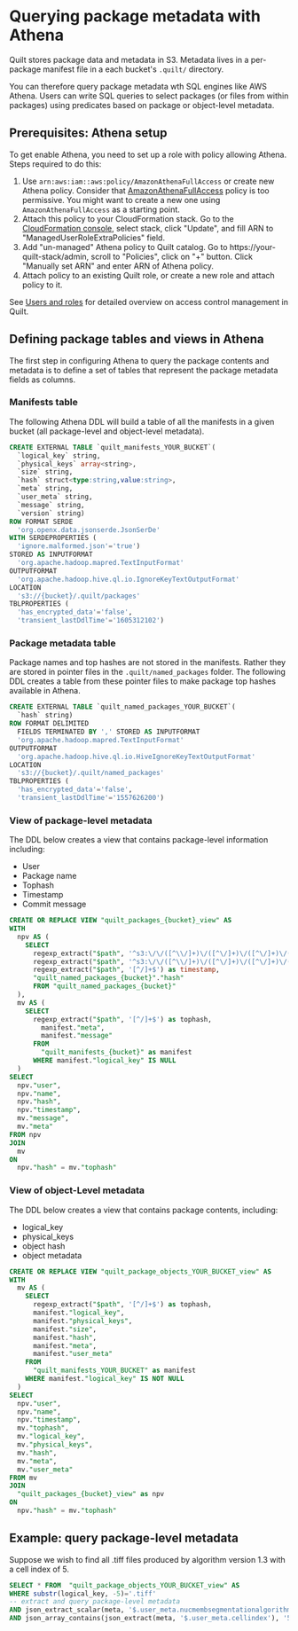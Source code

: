 # Querying package metadata with Athena
Quilt stores package data and metadata in S3. Metadata lives in a per-package manifest file
in a each bucket's `.quilt/` directory.


You can therefore query package metadata wth SQL engines like AWS Athena.
Users can write SQL queries to select packages (or files from within packages)
using predicates based on package or object-level metadata.

## Prerequisites: Athena setup

To get enable Athena, you need to set up a role with policy allowing Athena.
Steps required to do this:

1. Use `arn:aws:iam::aws:policy/AmazonAthenaFullAccess` or create new Athena policy.
Consider that [AmazonAthenaFullAccess](https://console.aws.amazon.com/iam/home#/policies/arn:aws:iam::aws:policy/AmazonAthenaFullAccess) policy is too permissive.
You might want to create a new one using `AmazonAthenaFullAccess` as a starting point.
2. Attach this policy to your CloudFormation stack.
Go to the [CloudFormation console](https://console.aws.amazon.com/cloudformation), select stack, click "Update", and fill ARN to "ManagedUserRoleExtraPolicies" field.
3. Add "un-managed" Athena policy to Quilt catalog.
Go to https://your-quilt-stack/admin, scroll to "Policies", click on "+" button. Click "Manually set ARN" and enter ARN of Athena policy.
4. Attach policy to an existing Quilt role, or create a new role and attach policy to it.

See [Users and roles](../Catalog/Admin.md) for detailed overview on access control management in Quilt.

## Defining package tables and views in Athena
The first step in configuring Athena to query the package contents and metadata
is to define a set of tables that represent the package metadata fields as columns.

### Manifests table
The following Athena DDL will build a table of all the manifests in a given bucket
(all package-level and object-level metadata). 

```sql
CREATE EXTERNAL TABLE `quilt_manifests_YOUR_BUCKET`(
  `logical_key` string, 
  `physical_keys` array<string>, 
  `size` string, 
  `hash` struct<type:string,value:string>, 
  `meta` string, 
  `user_meta` string, 
  `message` string, 
  `version` string)
ROW FORMAT SERDE 
  'org.openx.data.jsonserde.JsonSerDe' 
WITH SERDEPROPERTIES ( 
  'ignore.malformed.json'='true') 
STORED AS INPUTFORMAT 
  'org.apache.hadoop.mapred.TextInputFormat' 
OUTPUTFORMAT 
  'org.apache.hadoop.hive.ql.io.IgnoreKeyTextOutputFormat'
LOCATION
  's3://{bucket}/.quilt/packages'
TBLPROPERTIES (
  'has_encrypted_data'='false', 
  'transient_lastDdlTime'='1605312102')
```

### Package metadata table
Package names and top hashes are not stored in the manifests. Rather they are stored in pointer files in the `.quilt/named_packages` folder.
The following DDL creates a table from these pointer files to make package
top hashes available in Athena.

```sql
CREATE EXTERNAL TABLE `quilt_named_packages_YOUR_BUCKET`(
  `hash` string)
ROW FORMAT DELIMITED 
  FIELDS TERMINATED BY ',' STORED AS INPUTFORMAT 
  'org.apache.hadoop.mapred.TextInputFormat' 
OUTPUTFORMAT 
  'org.apache.hadoop.hive.ql.io.HiveIgnoreKeyTextOutputFormat'
LOCATION
  's3://{bucket}/.quilt/named_packages'
TBLPROPERTIES (
  'has_encrypted_data'='false', 
  'transient_lastDdlTime'='1557626200')
```

### View of package-level metadata
The DDL below creates a view that contains package-level information including: 
* User
* Package name
* Tophash
* Timestamp
* Commit message

```sql
CREATE OR REPLACE VIEW "quilt_packages_{bucket}_view" AS
WITH
  npv AS (
    SELECT
      regexp_extract("$path", '^s3:\/\/([^\\/]+)\/([^\/]+)\/([^\/]+)\/([^\/]+)', 4) as user,
      regexp_extract("$path", '^s3:\/\/([^\\/]+)\/([^\/]+)\/([^\/]+)\/([^\/]+)\/([^\/]+)', 5) as name,
      regexp_extract("$path", '[^/]+$') as timestamp,
      "quilt_named_packages_{bucket}"."hash"
      FROM "quilt_named_packages_{bucket}"
  ),
  mv AS (
    SELECT
      regexp_extract("$path", '[^/]+$') as tophash,
        manifest."meta",
        manifest."message"
      FROM
        "quilt_manifests_{bucket}" as manifest
      WHERE manifest."logical_key" IS NULL
  )
SELECT
  npv."user",
  npv."name",
  npv."hash",
  npv."timestamp",
  mv."message",
  mv."meta"
FROM npv
JOIN
  mv
ON
  npv."hash" = mv."tophash" 
```

### View of object-Level metadata
The DDL below creates a view that contains package contents, including:
* logical_key
* physical_keys
* object hash
* object metadata

```sql
CREATE OR REPLACE VIEW "quilt_package_objects_YOUR_BUCKET_view" AS
WITH
  mv AS (
    SELECT
      regexp_extract("$path", '[^/]+$') as tophash,
      manifest."logical_key",
      manifest."physical_keys",
      manifest."size",
      manifest."hash",
      manifest."meta",
      manifest."user_meta"
    FROM
      "quilt_manifests_YOUR_BUCKET" as manifest
    WHERE manifest."logical_key" IS NOT NULL
  )
SELECT
  npv."user",
  npv."name",
  npv."timestamp",
  mv."tophash",
  mv."logical_key",
  mv."physical_keys",
  mv."hash",
  mv."meta",
  mv."user_meta"
FROM mv
JOIN
  "quilt_packages_{bucket}_view" as npv
ON
  npv."hash" = mv."tophash"
```

## Example: query package-level metadata

Suppose we wish to find all .tiff files produced by algorithm version 1.3
with a cell index of 5.

```sql
SELECT * FROM  "quilt_package_objects_YOUR_BUCKET_view" AS
WHERE substr(logical_key, -5)='.tiff'
-- extract and query package-level metadata
AND json_extract_scalar(meta, '$.user_meta.nucmembsegmentationalgorithmversion') LIKE '1.3%'
AND json_array_contains(json_extract(meta, '$.user_meta.cellindex'), '5');
```
